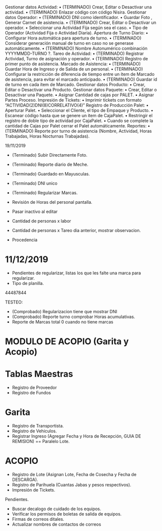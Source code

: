 Gestionar datos Actividad:
•	(TERMINADO) Crear, Editar o Desactivar una actividad. 
•	(TERMINADO) Enlazar código con código Nisira.
Gestionar datos Operador:
•	(TERMINADO) DNI como identificador.
•	Guardar Foto , Generar Carnet de asistencia.
•	(TERMINADO) Crear, Editar o Desactivar un operador.
•	Seleccionar una Actividad Fija según sea el caso.
•	Tipo de Operador (Actividad Fija o Actividad Diaria).
Apertura de Turno Diario:
•	Configurar Hora automática para apertura de turno.
•	(TERMINADO) Considerar generación manual de turno en caso no se generase automáticamente.
•	(TERMINADO) Nombre Autonumérico combinación YYYYMMDD-TURNO ?.
Tareo de Actividad:
•	(TERMINADO) Registrar Actividad, Turno de asignación y operador.
•	(TERMINADO) Registro de primer punto de asistencia.
Marcado de Asistencia:
•	(TERMINADO) Guardar Hora de Ingreso y de Salida de un personal.
•	(TERMINADO) Configurar la restricción de diferencia de tiempo entre un ítem de Marcado de asistencia, para evitar el marcado anticipado.
•	(TERMINADO) Guardar id de turno en cada ítem de Marcado.
Gestionar datos Producto:
•	Crear, Editar o Desactivar una Producto.
Gestionar datos Paquete:
•	Crear, Editar o Desactivar una Paquete.
•	Asignar Cantidad de cajas por PALET.
•	Asignar Partes Proceso.
Impresión de Tickets:
•	Imprimir tickets con formato “ACTIVIDAD(2)DNI(8)CORRELATIVO(4)”
Registro de Producción Palet:
•	Aperturar Palet.
•	Seleccionar el Cliente, el tipo de Empaque y Producto.
•	Escanear código hasta que se genere un ítem de CajaPalet.
•	Restringir el registro de doble tipo de actividad por CajaPalet.
•	Cuando se complete la cantidad de Cajas por Palet cerrar el Palet automáticamente.
Reportes:
•	(TERMINADO) Reporte por turno de asistencia (Nombre, Actividad, Horas Trabajadas, Horas Nocturnas Trabajadas).

19/11/2019

* (Terminado) Subir Directamente Foto.
* (Terminado) Reporte diario de Meche.
* (Terminado) Guardado en Mayusculas.
* (Terminado) DNI unico
* (Terminado) Regularizar Marcas.
* Revisión de Horas del personal pantalla.
* Pasar inactivo al editar

* Cantidad de personas x labor
* Cantidad de personas x Tareo dia anterior, mostrar observacion.
* Procedencia

11/12/2019
============
* Pendientes de regularizar, listas los que les falte una marca para regularizar.
* Tipo de planilla.

44487844

TESTEO:
* (Comprobado) Regularizacion tiene que mostrar DNI
* (Comprobado) Reporte turno comprobar Horas acumulativas.
* Reporte de Marcas total 0 cuando no tiene marcas



MODULO DE ACOPIO (Garita y Acopio)
=======
# Tablas Maestras
* Registro de Proveedor
* Registro de Fundos
# Garita
* Registro de Transportista.
* Registro de Vehiculos.
* Registrar Ingreso (Agregar Fecha y Hora de Recepción, GUIA DE REMISION) == Paralelo Lote.
# ACOPIO
* Registro de Lote (Asignan Lote, Fecha de Cosecha y Fecha de DESCARGA).
* Registro de Parihuela (Cuantas Jabas y pesos respectivos).
* Impresión de Tickets. 


Pendientes.

* Buscar decalogo de cuidado de los equipos.
* Verificar los permisos de boletas de salida de equipos.
* Firmas de correos ditales.
* Actualizar nombres de contactos de correos
